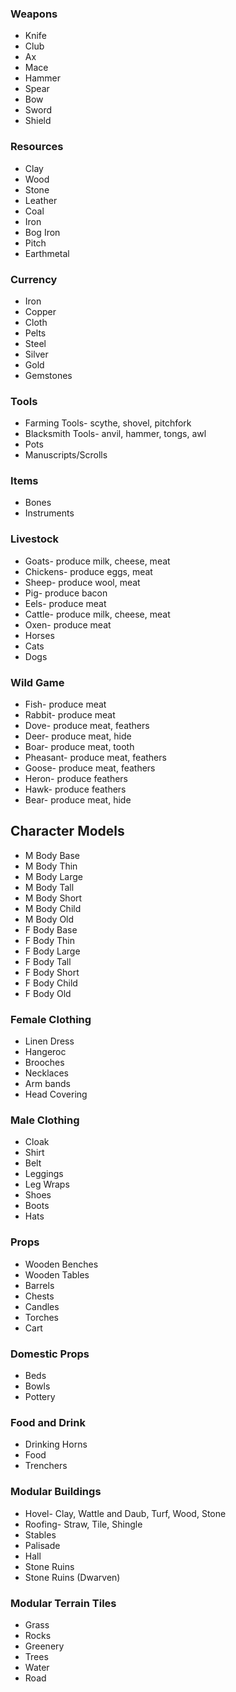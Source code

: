 ### Weapons
- Knife
- Club
- Ax
- Mace
- Hammer
- Spear
- Bow
- Sword
- Shield

### Resources
- Clay
- Wood
- Stone
- Leather
- Coal
- Iron
- Bog Iron
- Pitch
- Earthmetal

### Currency
- Iron
- Copper
- Cloth
- Pelts
- Steel
- Silver
- Gold
- Gemstones

### Tools
- Farming Tools- scythe, shovel, pitchfork
- Blacksmith Tools- anvil, hammer, tongs, awl
- Pots
- Manuscripts/Scrolls

### Items
- Bones
- Instruments

### Livestock
- Goats- produce milk, cheese, meat
- Chickens- produce eggs, meat
- Sheep- produce wool, meat
- Pig- produce bacon
- Eels- produce meat
- Cattle- produce milk, cheese, meat
- Oxen- produce meat
- Horses
- Cats
- Dogs

### Wild Game
- Fish- produce meat
- Rabbit- produce meat
- Dove- produce meat, feathers
- Deer- produce meat, hide
- Boar- produce meat, tooth
- Pheasant- produce meat, feathers
- Goose- produce meat, feathers
- Heron- produce feathers
- Hawk- produce feathers
- Bear- produce meat, hide

## Character Models
- M Body Base
- M Body Thin
- M Body Large
- M Body Tall
- M Body Short
- M Body Child
- M Body Old
- F Body Base
- F Body Thin
- F Body Large
- F Body Tall
- F Body Short
- F Body Child
- F Body Old

### Female Clothing
- Linen Dress
- Hangeroc
- Brooches
- Necklaces
- Arm bands
- Head Covering

### Male Clothing
- Cloak
- Shirt
- Belt
- Leggings
- Leg Wraps
- Shoes
- Boots
- Hats

### Props
- Wooden Benches
- Wooden Tables
- Barrels
- Chests
- Candles
- Torches
- Cart

### Domestic Props
- Beds
- Bowls
- Pottery

### Food and Drink
- Drinking Horns
- Food
- Trenchers

### Modular Buildings
- Hovel- Clay, Wattle and Daub, Turf, Wood, Stone
- Roofing- Straw, Tile, Shingle
- Stables
- Palisade
- Hall
- Stone Ruins
- Stone Ruins (Dwarven)

### Modular Terrain Tiles
- Grass
- Rocks
- Greenery
- Trees
- Water
- Road

